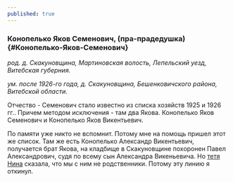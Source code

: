 ```yaml
---
published: true
---
```


### Конопелько Яков Семенович, (пра-прадедушка) {#Конопелько-Яков-Семенович}

_род. д. Скакуновщина, Мартиновская волость, Лепельский уезд, Витебская губерния._

_ум. после 1926-го года, д. Скакуновщина, Бешенковичского района, Витебской области._

Отчество - Семенович стало известно из списка хозяйств 1925 и 1926 гг.. Причем методом исключения - там два Якова.
Конопелько Яков Семенович и Конопелько Яков Викентьевич. 

По памяти уже никто не вспомнит. Потому мне на помощь 
пришел этот же список. Там же есть Конопелько Александр Викентьевич, получается брат Якова, на кладбище 
в Скакуновщине похоронен Павел Александрович, судя по всему сын Александра Викеньевича. Но [тетя Нина](#Шаппо-Нина-Николаевна) сказала, 
что мы с ним не родственники. Потому эту линию я откинул.
